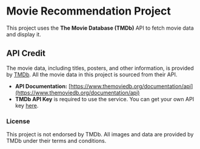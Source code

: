 # Movie Recommendation Project

This project uses the **The Movie Database (TMDb)** API to fetch movie data and display it. 

## API Credit

The movie data, including titles, posters, and other information, is provided by [TMDb](https://www.themoviedb.org/). All the movie data in this project is sourced from their API.

- **API Documentation:** [https://www.themoviedb.org/documentation/api](https://www.themoviedb.org/documentation/api)
- **TMDb API Key** is required to use the service. You can get your own API key [here](https://www.themoviedb.org/settings/api).

### License

This project is not endorsed by TMDb. All images and data are provided by TMDb under their terms and conditions.

